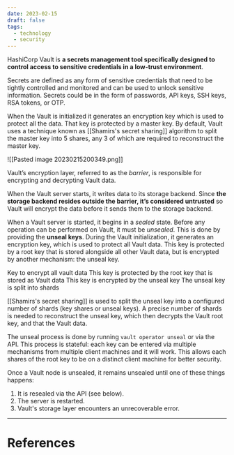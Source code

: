 ```yaml
---
date: 2023-02-15
draft: false
tags:
  - technology
  - security
---
```

HashiCorp Vault is **a secrets management tool specifically designed to control access to sensitive credentials in a low-trust environment**.

Secrets are defined as any form of sensitive credentials that need to be tightly controlled and monitored and can be used to unlock sensitive information. Secrets could be in the form of passwords, API keys, SSH keys, RSA tokens, or OTP.

When the Vault is initialized it generates an encryption key which is used to protect all the data. That key is protected by a master key. By default, Vault uses a technique known as [[Shamirs's secret sharing]] algorithm to split the master key into 5 shares, any 3 of which are required to reconstruct the master key.

![[Pasted image 20230215200349.png]]

Vault’s encryption layer, referred to as the _barrier_, is responsible for encrypting and decrypting Vault data.

When the Vault server starts, it writes data to its storage backend. Since **the storage backend resides outside the barrier, it’s considered untrusted** so Vault will encrypt the data before it sends them to the storage backend. 

When a Vault server is started, it begins in a _sealed_ state. Before any operation can be performed on Vault, it must be _unsealed_. This is done by providing the **unseal keys**. During the Vault initialization, it generates an encryption key, which is used to protect all Vault data. This key is protected by a root key that is stored alongside all other Vault data, but is encrypted by another mechanism: the unseal key.

Key to encrypt all vault data
	This key is protected by the root key that is stored as Vault data
		This key is encrypted by the unseal key
			The unseal key is split into shards

[[Shamirs's secret sharing]] is used to split the unseal key into a configured number of shards (key shares or unseal keys). A precise number of shards is needed to reconstruct the unseal key, which then decrypts the Vault root key, and that the Vault data.

The unseal process is done by running `vault operator unseal` or via the API. This process is stateful: each key can be entered via multiple mechanisms from multiple client machines and it will work. This allows each shares of the root key to be on a distinct client machine for better security.

Once a Vault node is unsealed, it remains unsealed until one of these things happens:
1.  It is resealed via the API (see below).
2.  The server is restarted.
3.  Vault's storage layer encounters an unrecoverable error.

---
# References
